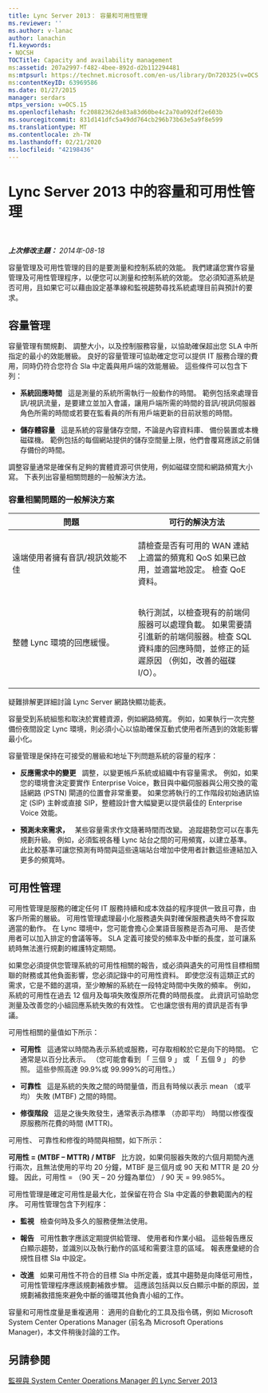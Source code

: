 ```yaml
---
title: Lync Server 2013： 容量和可用性管理
ms.reviewer: ''
ms.author: v-lanac
author: lanachin
f1.keywords:
- NOCSH
TOCTitle: Capacity and availability management
ms:assetid: 207a2997-f482-4bee-892d-d2b112294481
ms:mtpsurl: https://technet.microsoft.com/en-us/library/Dn720325(v=OCS.15)
ms:contentKeyID: 63969586
ms.date: 01/27/2015
manager: serdars
mtps_version: v=OCS.15
ms.openlocfilehash: fc20882362de83a83d60be4c2a70a092df2e603b
ms.sourcegitcommit: 831d141dfc5a49dd764cb296b73b63e5a9f8e599
ms.translationtype: MT
ms.contentlocale: zh-TW
ms.lasthandoff: 02/21/2020
ms.locfileid: "42198436"
---
```

<div data-xmlns="http://www.w3.org/1999/xhtml">

<div class="topic" data-xmlns="http://www.w3.org/1999/xhtml" data-msxsl="urn:schemas-microsoft-com:xslt" data-cs="https://msdn.microsoft.com/">

<div data-asp="https://msdn2.microsoft.com/asp">

# <a name="capacity-and-availability-management-in-lync-server-2013"></a>Lync Server 2013 中的容量和可用性管理

</div>

<div id="mainSection">

<div id="mainBody">

<span> </span>

_**上次修改主題：** 2014年-08-18_

容量管理及可用性管理的目的是要測量和控制系統的效能。 我們建議您實作容量管理及可用性管理程序，以便您可以測量和控制系統的效能。 您必須知道系統是否可用，且如果它可以藉由設定基準線和監視趨勢尋找系統處理目前與預計的要求。

<div>

## <a name="capacity-management"></a>容量管理

容量管理有關規劃、 調整大小，以及控制服務容量，以協助確保超出您 SLA 中所指定的最小的效能層級。 良好的容量管理可協助確定您可以提供 IT 服務合理的費用，同時仍符合您符合 Sla 中定義與用戶端的效能層級。 這些條件可以包含下列：

  - **系統回應時間**   這是測量的系統所需執行一般動作的時間。 範例包括來處理音訊/視訊流量，是要建立並加入會議，讓用戶端所需的時間的音訊/視訊伺服器角色所需的時間或若要在監看員的所有用戶端更新的目前狀態的時間。

  - **儲存體容量**   這是系統的容量儲存空間，不論是內容資料庫、 備份裝置或本機磁碟機。 範例包括的每個網站提供的儲存空間量上限，他們會覆寫應該之前儲存備份的時間。

調整容量通常是確保有足夠的實體資源可供使用，例如磁碟空間和網路頻寬大小寫。 下表列出容量相關問題的一般解決方法。

### <a name="typical-resolutions-for-capacity-related-issues"></a>容量相關問題的一般解決方案

<table>
<colgroup>
<col style="width: 50%" />
<col style="width: 50%" />
</colgroup>
<thead>
<tr class="header">
<th>問題</th>
<th>可行的解決方法</th>
</tr>
</thead>
<tbody>
<tr class="odd">
<td><p>遠端使用者擁有音訊/視訊效能不佳</p></td>
<td><p>請檢查是否有可用的 WAN 連結上適當的頻寬和 QoS 如果已啟用，並適當地設定。 檢查 QoE 資料。</p></td>
</tr>
<tr class="even">
<td><p>整體 Lync 環境的回應緩慢。</p></td>
<td><p>執行測試，以檢查現有的前端伺服器可以處理負載。 如果需要請引進新的前端伺服器。檢查 SQL 資料庫的回應時間，並修正的延遲原因 （例如，改善的磁碟 I/O）。</p></td>
</tr>
</tbody>
</table>


疑難排解更詳細討論 Lync Server 網路快顯功能表。

容量受到系統組態和取決於實體資源，例如網路頻寬。 例如，如果執行一次完整備份夜間設定 Lync 環境，則必須小心以協助確保互動式使用者所遇到的效能影響最小化。

容量管理是保持在可接受的層級和地址下列問題系統的容量的程序：

  - **反應需求中的變更**   調整，以變更帳戶系統或組織中有容量需求。 例如，如果您的環境會決定要實作 Enterprise Voice，數目與中繼伺服器與公用交換的電話網路 (PSTN) 閘道的位置會非常重要。 如果您將執行的工作階段初始通訊協定 (SIP) 主幹或直接 SIP，整體設計會大幅變更以提供最佳的 Enterprise Voice 效能。

  - **預測未來需求，**   某些容量需求作文隨著時間而改變。 追蹤趨勢您可以在事先規劃升級。 例如，必須監視各種 Lync 站台之間的可用頻寬，以建立基準。 此比較基準可讓您預測有時間與這些遠端站台增加中使用者計數這些連結加入更多的頻寬時。

</div>

<div>

## <a name="availability-management"></a>可用性管理

可用性管理是服務的確定任何 IT 服務持續和成本效益的程序提供一致且可靠，由客戶所需的層級。 可用性管理處理最小化服務遺失與對確保服務遺失時不會採取適當的動作。 在 Lync 環境中，您可能會擔心企業語音服務是否為可用、 是否使用者可以加入排定的會議等等。 SLA 定義可接受的頻率及中斷的長度，並可讓系統時無法進行規劃的維護特定期間。

如果您必須提供您管理系統的可用性相關的報告，或必須與遺失的可用性目標相關聯的財務或其他負面影響，您必須記錄中的可用性資料。 即使您沒有這類正式的需求，它是不錯的選項，至少瞭解的系統在一段特定時間中失敗的頻率。 例如，系統的可用性在過去 12 個月及每項失敗復原所花費的時間長度。 此資訊可協助您測量及改善您的小組回應系統失敗的有效性。 它也讓您很有用的資訊是否有爭議。

可用性相關的量值如下所示：

  - **可用性**   這通常以時間為表示系統或服務，可存取相較於它是向下的時間。 它通常是以百分比表示。 （您可能會看到 「 三個 9 」 或 「 五個 9 」 的參照。 這些參照高達 99.9%或 99.999%的可用性。）

  - **可靠性**   這是系統的失敗之間的時間量值，而且有時候以表示 mean （或平均） 失敗 (MTBF) 之間的時間。

  - **修復階段**   這是之後失敗發生，通常表示為標準 （亦即平均） 時間以修復復原服務所花費的時間 (MTTR)。

可用性、 可靠性和修復的時間與相關，如下所示：

**可用性 = (MTBF – MTTR) / MTBF**   比方說，如果伺服器失敗的六個月期間內進行兩次，且無法使用的平均 20 分鐘，MTBF 是三個月或 90 天和 MTTR 是 20 分鐘。 因此，可用性 = （90 天 – 20 分鐘為單位） / 90 天 = 99.985%。

可用性管理是確定可用性是最大化，並保留在符合 Sla 中定義的參數範圍內的程序。 可用性管理包含下列程序：

  - **監視**   檢查何時及多久的服務便無法使用。

  - **報告**   可用性數字應該定期提供給管理、 使用者和作業小組。 這些報告應反白顯示趨勢，並識別以及執行動作的區域和需要注意的區域。 報表應彙總的合規性目標 Sla 中設定。

  - **改進**   如果可用性不符合的目標 Sla 中所定義，或其中趨勢是向降低可用性，可用性管理程序應該規劃補救步驟。 這應該包括與以反白顯示中斷的原因，並規劃補救措施來避免中斷的循環其他負責小組的工作。

容量和可用性度量是重複適用： 適用的自動化的工具及指令碼，例如 Microsoft System Center Operations Manager (前名為 Microsoft Operations Manager)，本文件稍後討論的工作。

</div>

<div>

## <a name="see-also"></a>另請參閱


[監視與 System Center Operations Manager 的 Lync Server 2013](lync-server-2013-monitoring-lync-server-with-system-center-operations-manager.md)  
  

</div>

</div>

<span> </span>

</div>

</div>

</div>

